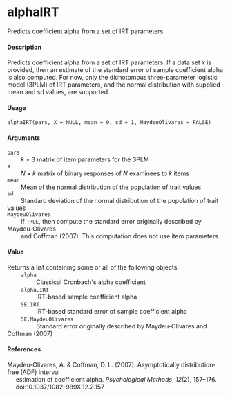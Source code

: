 alphaIRT
========

Predicts coefficient alpha from a set of IRT parameters

#### Description
Predicts coefficient alpha from a set of IRT parameters. If a data set `X` is 
provided, then an estimate of the standard error of sample coefficient alpha is 
also computed. For now, only the dichotomous three-parameter logistic model 
(3PLM) of IRT parameters, and the normal distribution with supplied mean and sd 
values, are supported.

#### Usage
`alphaIRT(pars, X = NULL, mean = 0, sd = 1, MaydeuOlivares = FALSE)`

#### Arguments
`pars`  
&nbsp;&nbsp;&nbsp;&nbsp;&nbsp;&nbsp;&nbsp;&nbsp;𝑘 × 3 matrix of item parameters 
for the 3PLM  
`X`  
&nbsp;&nbsp;&nbsp;&nbsp;&nbsp;&nbsp;&nbsp;&nbsp;𝑁 × 𝑘 matrix of binary 
responses of 𝑁 examinees to 𝑘 items  
`mean`  
&nbsp;&nbsp;&nbsp;&nbsp;&nbsp;&nbsp;&nbsp;&nbsp;Mean of the normal distribution 
of the population of trait values  
`sd`  
&nbsp;&nbsp;&nbsp;&nbsp;&nbsp;&nbsp;&nbsp;&nbsp;Standard deviation of the 
normal distribution of the population of trait values  
`MaydeuOlivares`  
&nbsp;&nbsp;&nbsp;&nbsp;&nbsp;&nbsp;&nbsp;&nbsp;If `TRUE`, then compute the 
standard error originally described by Maydeu-Olivares  
&nbsp;&nbsp;&nbsp;&nbsp;&nbsp;&nbsp;&nbsp;&nbsp;and Coffman (2007). This 
computation does not use item parameters.

#### Value
Returns a list containing some or all of the following objects:  
&nbsp;&nbsp;&nbsp;&nbsp;&nbsp;&nbsp;&nbsp;&nbsp;`alpha`  
&nbsp;&nbsp;&nbsp;&nbsp;&nbsp;&nbsp;&nbsp;&nbsp;&nbsp;&nbsp;&nbsp;&nbsp;&nbsp;
&nbsp;&nbsp;&nbsp;Classical Cronbach's alpha coefficient  
&nbsp;&nbsp;&nbsp;&nbsp;&nbsp;&nbsp;&nbsp;&nbsp;`alpha.IRT`  
&nbsp;&nbsp;&nbsp;&nbsp;&nbsp;&nbsp;&nbsp;&nbsp;&nbsp;&nbsp;&nbsp;&nbsp;&nbsp;
&nbsp;&nbsp;&nbsp;IRT-based sample coefficient alpha  
&nbsp;&nbsp;&nbsp;&nbsp;&nbsp;&nbsp;&nbsp;&nbsp;`SE.IRT`  
&nbsp;&nbsp;&nbsp;&nbsp;&nbsp;&nbsp;&nbsp;&nbsp;&nbsp;&nbsp;&nbsp;&nbsp;&nbsp;
&nbsp;&nbsp;&nbsp;IRT-based standard error of sample coefficient alpha  
&nbsp;&nbsp;&nbsp;&nbsp;&nbsp;&nbsp;&nbsp;&nbsp;`SE.MaydeuOlivares`  
&nbsp;&nbsp;&nbsp;&nbsp;&nbsp;&nbsp;&nbsp;&nbsp;&nbsp;&nbsp;&nbsp;&nbsp;&nbsp;
&nbsp;&nbsp;&nbsp;Standard error originally described by Maydeu-Olivares and 
Coffman (2007)

#### References
Maydeu-Olivares, A. & Coffman, D. L. (2007). Asymptotically distribution-free 
(ADF) interval  
&nbsp;&nbsp;&nbsp;&nbsp;&nbsp;estimation of coefficient alpha. *Psychological 
Methods*, *12*(2), 157–176.  
&nbsp;&nbsp;&nbsp;&nbsp;&nbsp;doi:10.1037/1082-989X.12.2.157
